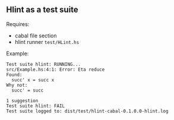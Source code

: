Hlint as a test suite
---------------------

Requires:

* cabal file section
* hlint runner `test/HLint.hs`

Example:

    Test suite hlint: RUNNING...
    src/Example.hs:4:1: Error: Eta reduce
    Found:
      succ' x = succ x
    Why not:
      succ' = succ

    1 suggestion
    Test suite hlint: FAIL
    Test suite logged to: dist/test/hlint-cabal-0.1.0.0-hlint.log
